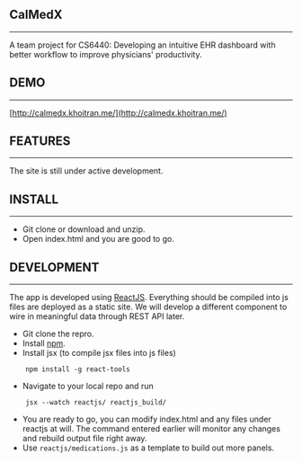 ## CalMedX
---
A team project for CS6440: Developing an intuitive EHR dashboard with better workflow to improve physicians' productivity.

## DEMO
---
[http://calmedx.khoitran.me/](http://calmedx.khoitran.me/)

## FEATURES
---
The site is still under active development.

## INSTALL
---
* Git clone or download and unzip.
* Open index.html and you are good to go.

## DEVELOPMENT
---
The app is developed using [ReactJS](https://github.com/reactjs/). Everything should be compiled into js files are deployed as a static site. We will develop a different component to wire in meaningful data through REST API later.

* Git clone the repro.
* Install [npm](http://nodejs.org/download/).
* Install jsx (to compile jsx files into js files)
``` 
	npm install -g react-tools
```		
* Navigate to your local repo and run
```
	jsx --watch reactjs/ reactjs_build/
```
* You are ready to go, you can modify index.html and any files under reactjs at will. The command entered earlier will monitor any changes and rebuild output file right away.
* Use ```reactjs/medications.js``` as a template to build out more panels.



